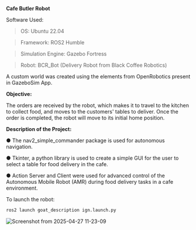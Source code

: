 **Cafe Butler Robot**

Software Used:
> OS: Ubuntu 22.04

> Framework: ROS2 Humble

> Simulation Engine: Gazebo Fortress

> Robot: BCR_Bot (Delivery Robot from Black Coffee Robotics)


A custom world was created using the elements from OpenRobotics present in GazeboSim App. 

**Objective:**

The orders are received by the robot, which makes it to travel to the kitchen to collect food, 
and moves to the customers' tables to deliver. Once the order is completed, the robot will move to its initial
home position.


**Description of the Project:**

●​ The nav2_simple_commander package is used for autonomous navigation.

●​ Tkinter, a python library is used to create a simple GUI for the user to select a table for food
delivery in the cafe. 

●​ Action Server and Client were used for advanced control of the Autonomous Mobile Robot (AMR) during food delivery tasks in a cafe environment. 


To launch the robot:
```bash
ros2 launch goat_description ign.launch.py
```

![Screenshot from 2025-04-27 11-23-09](https://github.com/user-attachments/assets/ee16097d-e887-49d4-952b-11ee291cdf1f)


